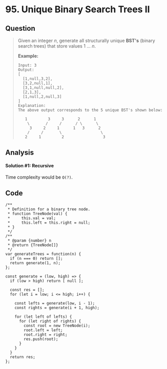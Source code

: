 # 95. Unique Binary Search Trees II

## Question

> Given an integer _n_, generate all structurally unique **BST's** \(binary search trees\) that store values 1 ... _n_.
>
> **Example:**
>
> ```text
> Input: 3
> Output:
> [
>   [1,null,3,2],
>   [3,2,null,1],
>   [3,1,null,null,2],
>   [2,1,3],
>   [1,null,2,null,3]
> ]
> Explanation:
> The above output corresponds to the 5 unique BST's shown below:
>
>    1         3     3      2      1
>     \       /     /      / \      \
>      3     2     1      1   3      2
>     /     /       \                 \
>    2     1         2                 3
> ```

## Analysis

#### Solution \#1: Recursive

Time complexity would be `O(?)`.

## Code

```text
/**
 * Definition for a binary tree node.
 * function TreeNode(val) {
 *     this.val = val;
 *     this.left = this.right = null;
 * }
 */
/**
 * @param {number} n
 * @return {TreeNode[]}
 */
var generateTrees = function(n) {
  if (n === 0) return [];
  return generate(1, n);
};

const generate = (low, high) => {
  if (low > high) return [ null ];
  
  const res = [];
  for (let i = low; i <= high; i++) {
    
    const lefts = generate(low, i - 1);
    const rights = generate(i + 1, high);
    
    for (let left of lefts) {
      for (let right of rights) {
        const root = new TreeNode(i);
        root.left = left;
        root.right = right;
        res.push(root);
      }
    }
  }
  return res;
};
```

